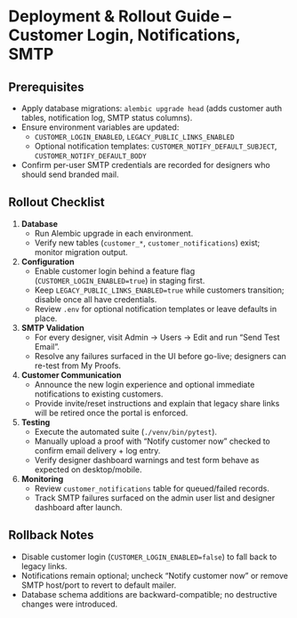 # Deployment & Rollout Guide – Customer Login, Notifications, SMTP

## Prerequisites
- Apply database migrations: `alembic upgrade head` (adds customer auth tables, notification log, SMTP status columns).
- Ensure environment variables are updated:
  - `CUSTOMER_LOGIN_ENABLED`, `LEGACY_PUBLIC_LINKS_ENABLED`
  - Optional notification templates: `CUSTOMER_NOTIFY_DEFAULT_SUBJECT`, `CUSTOMER_NOTIFY_DEFAULT_BODY`
- Confirm per-user SMTP credentials are recorded for designers who should send branded mail.

## Rollout Checklist
1. **Database**
   - Run Alembic upgrade in each environment.
   - Verify new tables (`customer_*`, `customer_notifications`) exist; monitor migration output.
2. **Configuration**
   - Enable customer login behind a feature flag (`CUSTOMER_LOGIN_ENABLED=true`) in staging first.
   - Keep `LEGACY_PUBLIC_LINKS_ENABLED=true` while customers transition; disable once all have credentials.
   - Review `.env` for optional notification templates or leave defaults in place.
3. **SMTP Validation**
   - For every designer, visit Admin → Users → Edit and run “Send Test Email”.
   - Resolve any failures surfaced in the UI before go-live; designers can re-test from My Proofs.
4. **Customer Communication**
   - Announce the new login experience and optional immediate notifications to existing customers.
   - Provide invite/reset instructions and explain that legacy share links will be retired once the portal is enforced.
5. **Testing**
   - Execute the automated suite (`./venv/bin/pytest`).
   - Manually upload a proof with “Notify customer now” checked to confirm email delivery + log entry.
   - Verify designer dashboard warnings and test form behave as expected on desktop/mobile.
6. **Monitoring**
   - Review `customer_notifications` table for queued/failed records.
   - Track SMTP failures surfaced on the admin user list and designer dashboard after launch.

## Rollback Notes
- Disable customer login (`CUSTOMER_LOGIN_ENABLED=false`) to fall back to legacy links.
- Notifications remain optional; uncheck “Notify customer now” or remove SMTP host/port to revert to default mailer.
- Database schema additions are backward-compatible; no destructive changes were introduced.
